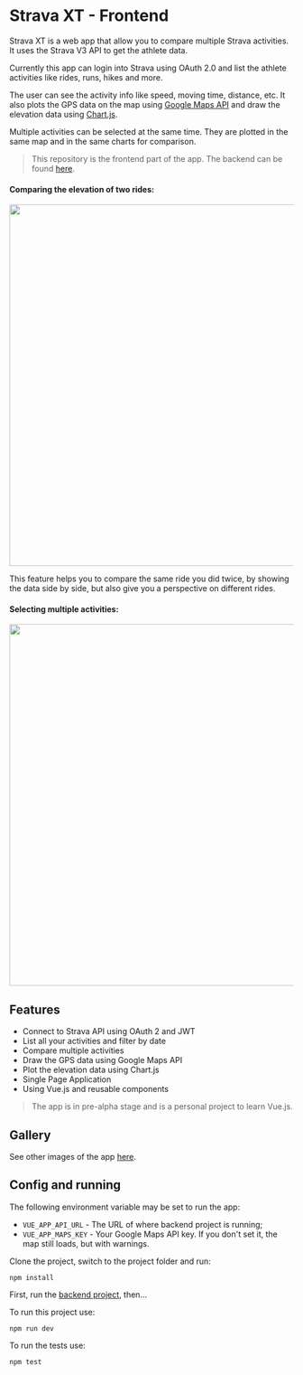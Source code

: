 # Strava XT - Frontend

Strava XT is a web app that allow you to compare multiple Strava
activities. It uses the Strava V3 API to get the athlete data.

Currently this app can login into Strava using OAuth 2.0
and list the athlete activities like rides, runs, hikes and more.

The user can see the activity info like speed, moving time, distance,
etc. It also plots the GPS data on the map using
[Google Maps API](https://developers.google.com/maps/documentation/javascript/tutorial)
and draw the elevation data using
[Chart.js](https://www.chartjs.org/).

Multiple activities can be selected at the same time. They
are plotted in the same map and in the same charts for comparison.

> This repository is the frontend part of the app. The backend can be found
[here](https://github.com/viniciuspjardim/strava-xt-backend).

#### Comparing the elevation of two rides:

<img src="https://user-images.githubusercontent.com/1520962/68496666-a0a45a00-0231-11ea-84d9-41159fbbec75.png" width="640"> 

This feature helps you to compare the same ride you did twice,
by showing the data side by side, but also give you a perspective on
different rides.

#### Selecting multiple activities:

<img src="https://user-images.githubusercontent.com/1520962/68496669-a13cf080-0231-11ea-9f28-59048b90015f.png" width="640">

## Features

* Connect to Strava API using OAuth 2 and JWT
* List all your activities and filter by date
* Compare multiple activities
* Draw the GPS data using Google Maps API
* Plot the elevation data using Chart.js
* Single Page Application
* Using Vue.js and reusable components

> The app is in pre-alpha stage and is a personal project to learn Vue.js.

## Gallery

See other images of the app [here](gallery.md).

## Config and running

The following environment variable may be set to run the app:

- `VUE_APP_API_URL` - The URL of where backend project is running;
- `VUE_APP_MAPS_KEY` - Your Google Maps API key. If you don't set it, the map still loads,
but with warnings.

Clone the project, switch to the project folder and run:
```shell
npm install
```

First, run the [backend project](https://github.com/viniciuspjardim/strava-xt-backend), then...

To run this project use:
```shell
npm run dev
```

To run the tests use:
```shell
npm test
```
